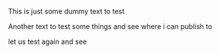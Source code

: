 This is just some dummy text to test

Another text to test some things and see where i can publish to

let us test again and see
